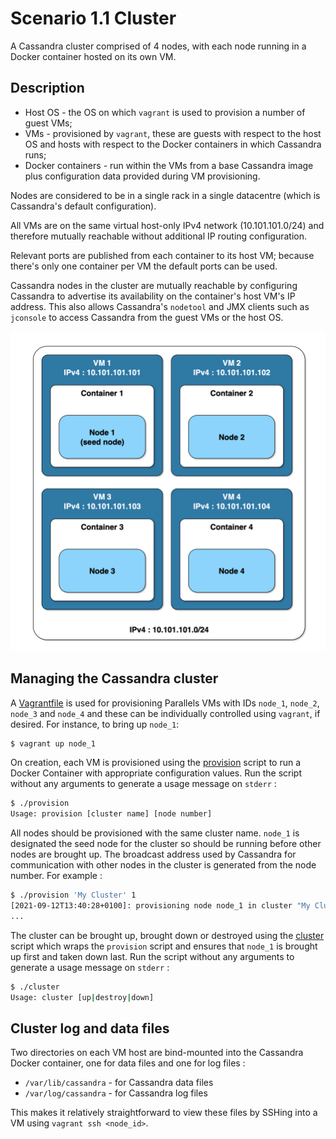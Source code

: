 # Scenario 1.1 Cluster

A Cassandra cluster comprised of 4 nodes, with each node running in a Docker container hosted on its own VM.

## Description

* Host OS - the OS on which `vagrant` is used to provision a number of guest VMs;
* VMs - provisioned by `vagrant`, these are guests with respect to the host OS and hosts with respect to the Docker containers in which Cassandra runs;
* Docker containers - run within the VMs from a base Cassandra image plus configuration data provided during VM provisioning.

Nodes are considered to be in a single rack in a single datacentre (which is Cassandra's default configuration).

All VMs are on the same virtual host-only IPv4 network (10.101.101.0/24) and therefore mutually reachable without
additional IP routing configuration.

Relevant ports are published from each container to its host VM; because there's only one container per VM the default
ports can be used.

Cassandra nodes in the cluster are mutually reachable by configuring Cassandra to advertise its availability on the
container's host VM's IP address. This also allows Cassandra's `nodetool` and JMX clients such as `jconsole` to access
Cassandra from the guest VMs or the host OS.

![Cluster Architecture diagram showing 4 VMs with one Docker container-hosted Cassandra node each](./cluster-architecture.png "Cluster Architecture")

## Managing the Cassandra cluster

A [Vagrantfile](Vagrantfile) is used for provisioning Parallels VMs with IDs `node_1`, `node_2`, `node_3` and `node_4`
and these can be individually controlled using `vagrant`, if desired. For instance, to bring up `node_1`:

```bash
$ vagrant up node_1
```

On creation, each VM is provisioned using the [provision](provision) script to run a Docker Container with appropriate
configuration values. Run the script without any arguments to generate a usage message on `stderr` :

```bash
$ ./provision
Usage: provision [cluster name] [node number]
```

All nodes should be provisioned with the same cluster name. `node_1` is designated the seed node for the cluster so
should be running before other nodes are brought up. The broadcast address used by Cassandra for communication with
other nodes in the cluster is generated from the node number. For example :

```bash
$ ./provision 'My Cluster' 1
[2021-09-12T13:40:28+0100]: provisioning node node_1 in cluster "My Cluster" configured with broadcast address 10.101.101.101
...
```
The cluster can be brought up, brought down or destroyed using the [cluster](cluster) script which wraps the `provision`
script and ensures that `node_1` is brought up first and taken down last. Run the script without any arguments to
generate a usage message on `stderr` :

```bash
$ ./cluster 
Usage: cluster [up|destroy|down]
```

## Cluster log and data files

Two directories on each VM host are bind-mounted into the Cassandra Docker container, one for data files and one for log
files :

* `/var/lib/cassandra` - for Cassandra data files
* `/var/log/cassandra` - for Cassandra log files

This makes it relatively straightforward to view these files by SSHing into a VM using `vagrant ssh <node_id>`.
